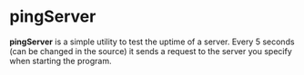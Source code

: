 # pingServer
<b>pingServer</b> is a simple utility to test the uptime of a server. Every 5 seconds (can be changed in the source) it sends a request to the server you specify when starting the program.

